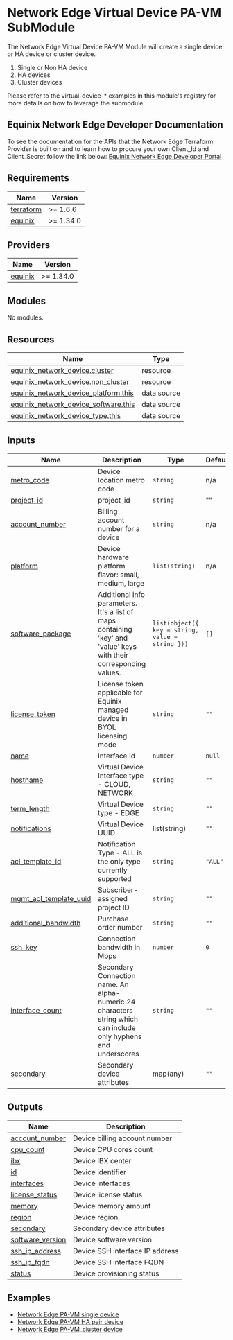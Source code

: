 # Network Edge Virtual Device PA-VM SubModule

The Network Edge Virtual Device PA-VM Module will create a single device or HA device or cluster device.

1. Single or Non HA device
2. HA devices
3. Cluster devices

Please refer to the virtual-device-* examples in this module's registry for more details on how to leverage the
submodule.

<!-- Begin Module Docs (Do not edit contents) -->

## Equinix Network Edge Developer Documentation

To see the documentation for the APIs that the Network Edge Terraform Provider is built on
and to learn how to procure your own Client_Id and Client_Secret follow the link below:
[Equinix Network Edge Developer Portal](https://developer.equinix.com/catalog/network-edgev1)
<!-- End Module Docs -->

<!-- BEGIN_TF_DOCS -->

## Requirements

| Name                                                                      | Version   |
|---------------------------------------------------------------------------|-----------|
| <a name="requirement_terraform"></a> [terraform](#requirement\_terraform) | >= 1.6.6  |
| <a name="requirement_equinix"></a> [equinix](#requirement\_equinix)       | >= 1.34.0 |

## Providers

| Name                                                          | Version   |
|---------------------------------------------------------------|-----------|
| <a name="provider_equinix"></a> [equinix](#provider\_equinix) | >= 1.34.0 |

## Modules

No modules.

## Resources

| Name                                                                                                                                                     | Type        |
|----------------------------------------------------------------------------------------------------------------------------------------------------------|-------------|
| [equinix_network_device.cluster](https://registry.terraform.io/providers/equinix/equinix/latest/docs/resources/network_device)                           | resource    |
| [equinix_network_device.non_cluster](https://registry.terraform.io/providers/equinix/equinix/latest/docs/resources/network_device)                       | resource    |
| [equinix_network_device_platform.this](https://registry.terraform.io/providers/equinix/equinix/latest/docs/data-sources/equinix_network_device_platform) | data source |
| [equinix_network_device_software.this](https://registry.terraform.io/providers/equinix/equinix/latest/docs/data-sources/equinix_network_device_software) | data source |
| [equinix_network_device_type.this](https://registry.terraform.io/providers/equinix/equinix/latest/docs/data-sources/equinix_network_device_type)         | data source |

## Inputs

| Name                                                                                                       | Description                                                                                                        | Type                                             | Default | Required |
|------------------------------------------------------------------------------------------------------------|--------------------------------------------------------------------------------------------------------------------|--------------------------------------------------|---------|:--------:|
| <a name="input_metro_code"></a> [metro\_code](#input\_metro\_code)                                         | Device location metro code                                                                                         | `string`                                         | n/a     |   yes    |
| <a name="input_project_id"></a> [project\_id](#input\_project\_id)                                         | project_id                                                                                                         | `string`                                         | ""      |    no    |
| <a name="input_account_number"></a> [account\_number](#input\_account\_number)                             | Billing account number for a device                                                                                | `string`                                         | n/a     |   yes    |
| <a name="input_platform"></a> [platform](#input\_platform)                                                 | Device hardware platform flavor: small, medium, large                                                              | `list(string)`                                   | n/a     |   yes    |
| <a name="input_software_package"></a> [software\_package](#input\_software\_package)                       | Additional info parameters. It's a list of maps containing 'key' and 'value' keys with their corresponding values. | `list(object({ key = string, value = string }))` | `[]`    |    no    |
| <a name="input_license_token"></a> [license_token](#input\_license\_token)                                 | License token applicable for Equinix managed device in BYOL licensing mode                                         | `string`                                         | `""`    |    no    |
| <a name="input_name"></a> [name](#input\_name)                                                             | Interface Id                                                                                                       | `number`                                         | `null`  |    no    |
| <a name="input_hostname"></a> [hostname](#input\_hostname)                                                 | Virtual Device Interface type - CLOUD, NETWORK                                                                     | `string`                                         | `""`    |    no    |
| <a name="input_term_length"></a> [term_length](#input\_term_length)                                        | Virtual Device type - EDGE                                                                                         | `string`                                         | `""`    |    no    |
| <a name="input_notifications"></a> [notifications](#input\_notifications)                                  | Virtual Device UUID                                                                                                | list(string)                                     | `""`    |    no    |
| <a name="input_acl_template_id"></a> [acl\_template\_id](#input\_acl\_template\_id)                        | Notification Type - ALL is the only type currently supported                                                       | `string`                                         | `"ALL"` |    no    |
| <a name="input_mgmt_acl_template_uuid"></a> [mgmt\_acl\_template\_uuid](#input\_mgmt\_acl\_template\_uuid) | Subscriber-assigned project ID                                                                                     | `string`                                         | `""`    |    no    |
| <a name="input_additional_bandwidth"></a> [additional\_bandwidth](#input\_additional\_bandwidth)           | Purchase order number                                                                                              | `string`                                         | `""`    |    no    |
| <a name="input_ssh_key"></a> [ssh\_key](#input\_ssh\_key)                                                  | Connection bandwidth in Mbps                                                                                       | `number`                                         | `0`     |    no    |
| <a name="input_interface_count"></a> [interface\_count](#input\_interface\_count)                          | Secondary Connection name. An alpha-numeric 24 characters string which can include only hyphens and underscores    | `string`                                         | `""`    |    no    |
| <a name="input_secondary"></a> [secondary](#input\_secondary)                                              | Secondary device attributes                                                                                        | map(any)                                         | `""`    |    no    |

## Outputs

| Name                                                                                   | Description                     |
|----------------------------------------------------------------------------------------|---------------------------------|
| <a name="output_account_number"></a> [account\_number](#output\_account\_number)       | Device billing account number   |
| <a name="output_cpu_count"></a> [cpu\_count](#output\_cpu\_count)                      | Device CPU cores count          |
| <a name="output_ibx"></a> [ibx](#output\_ibx)                                          | Device IBX center               |
| <a name="output_id"></a> [id](#output\_id)                                             | Device identifier               |
| <a name="output_interfaces"></a> [interfaces](#output\_interfaces)                     | Device interfaces               |
| <a name="output_license_status"></a> [license\_status](#output\_license\_status)       | Device license status           |
| <a name="output_memory"></a> [memory](#output\_memory)                                 | Device memory amount            |
| <a name="output_region"></a> [region](#output\_region)                                 | Device region                   |
| <a name="output_secondary"></a> [secondary](#output\_secondary)                        | Secondary device attributes     |
| <a name="output_software_version"></a> [software\_version](#output\_software\_version) | Device software version         |
| <a name="output_ssh_ip_address"></a> [ssh\_ip\_address](#output\_ssh\_ip\_address)     | Device SSH interface IP address |
| <a name="output_ssh_ip_fqdn"></a> [ssh\_ip\_fqdn](#output\_ssh\_ip\_fqdn)              | Device SSH interface FQDN       |
| <a name="output_status"></a> [status](#output\_status)                                 | Device provisioning status      |

<!-- END_TF_DOCS -->

## Examples

- [Network Edge PA-VM single device](https://registry.terraform.io/modules/equinix/terraform-equinix-network-edge/examples/pa-vm-firewall-single/)
- [Network Edge PA-VM HA pair device](https://registry.terraform.io/modules/equinix/terraform-equinix-network-edge/examples/pa-vm-firewall-ha/)
- [Network Edge PA-VM_cluster device](https://registry.terraform.io/modules/equinix/terraform-equinix-network-edge/examples/pa-vm-firewall-cluster/)

[equinix_network_device_data_source_url]: (https://registry.terraform.io/providers/equinix/equinix/latest/docs/data-sources/equinix_network_device)

[equinix_network_device_type_data_source_url]: (https://registry.terraform.io/providers/equinix/equinix/latest/docs/data-sources/equinix_network_device_type)

[equinix_network_device_platform_data_source_url]: (https://registry.terraform.io/providers/equinix/equinix/latest/docs/data-sources/equinix_network_device_platform)

[equinix_network_device_software_data_source_url]: (https://registry.terraform.io/providers/equinix/equinix/latest/docs/data-sources/equinix_network_device_software)

[equinix_terraform_provider_url]: (https://registry.terraform.io/providers/equinix/equinix/latest)
